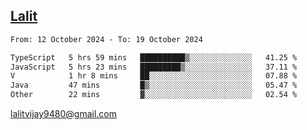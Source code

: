## [Lalit](https://lalit.sh)

<!--START_SECTION:waka-->

```txt
From: 12 October 2024 - To: 19 October 2024

TypeScript   5 hrs 59 mins   ██████████▒░░░░░░░░░░░░░░   41.25 %
JavaScript   5 hrs 23 mins   █████████▒░░░░░░░░░░░░░░░   37.11 %
V            1 hr 8 mins     ██░░░░░░░░░░░░░░░░░░░░░░░   07.88 %
Java         47 mins         █▒░░░░░░░░░░░░░░░░░░░░░░░   05.47 %
Other        22 mins         ▓░░░░░░░░░░░░░░░░░░░░░░░░   02.54 %
```

<!--END_SECTION:waka-->

lalitvijay9480@gmail.com
